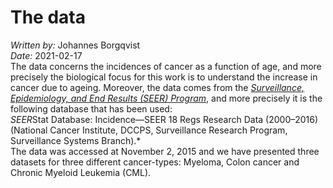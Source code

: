 # The data
*Written by:* Johannes Borgqvist<br>
*Date:* 2021-02-17<br>
The data concerns the incidences of cancer as a function of age, and more precisely the biological focus for this work is to understand the increase in cancer due to ageing. Moreover, the data comes from the [*Surveillance, Epidemiology, and End Results (SEER) Program*](https://seer.cancer.gov/), and more precisely it is the following database that has been used:<br>
*SEER*Stat Database: Incidence—SEER 18 Regs Research Data (2000–2016) (National Cancer Institute, DCCPS, Surveillance Research Program, Surveillance Systems Branch).*<br>
The data was accessed at November 2, 2015 and we have presented three datasets for three different cancer-types: Myeloma, Colon cancer and Chronic Myeloid Leukemia (CML). 
